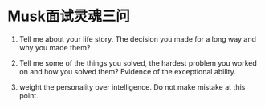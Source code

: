 
# Musk面试灵魂三问

1. Tell me about your life story. The decision you made for a long way and why you made them?

2. Tell me some of the things you solved, the hardest problem you worked on and how you solved them? Evidence of the exceptional ability.

3. weight the personality over intelligence. Do not make mistake at this point.

